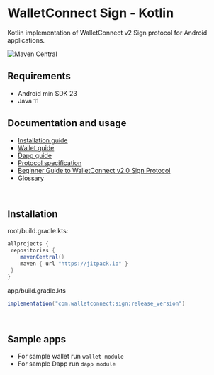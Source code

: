 # **WalletConnect Sign - Kotlin**

Kotlin implementation of WalletConnect v2 Sign protocol for Android applications.

![Maven Central](https://img.shields.io/maven-central/v/com.walletconnect/sign)

## Requirements

* Android min SDK 23
* Java 11

## Documentation and usage

* [Installation guide](https://docs.walletconnect.com/2.0/kotlin/sign/installation)
* [Wallet guide](https://docs.walletconnect.com/2.0/kotlin/sign/wallet-usage)
* [Dapp guide](https://docs.walletconnect.com/2.0/kotlin/sign/dapp-usage)
* [Protocol specification](https://docs.walletconnect.com/2.0/specs/sign/)
* [Beginner Guide to WalletConnect v2.0 Sign Protocol](https://medium.com/walletconnect/beginner-guide-to-walletconnect-v2-0-sign-protocol-for-android-developers-936293e30700)
* [Glossary](https://docs.walletconnect.com/2.0/introduction/glossary)

&nbsp;

## Installation

root/build.gradle.kts:

```gradle
allprojects {
 repositories {
    mavenCentral()
    maven { url "https://jitpack.io" }
 }
}
```

app/build.gradle.kts

```gradle
implementation("com.walletconnect:sign:release_version")
```

&nbsp;

## Sample apps

* For sample wallet run `wallet module`
* For sample Dapp run `dapp module`